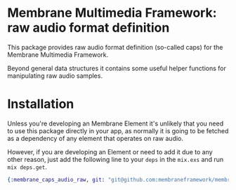 # Membrane Multimedia Framework: raw audio format definition

This package provides raw audio format definition (so-called caps) for the
Membrane Multimedia Framework.

Beyond general data structures it contains some useful helper functions for
manipulating raw audio samples.

# Installation

Unless you're developing an Membrane Element it's unlikely that you need to
use this package directly in your app, as normally it is going to be fetched as
a dependency of any element that operates on raw audio.

However, if you are developing an Element or need to add it due to any other
reason, just add the following line to your `deps` in the `mix.exs` and run
`mix deps.get`.

```elixir
{:membrane_caps_audio_raw, git: "git@github.com:membraneframework/membrane-caps-audio-raw.git"}
```
